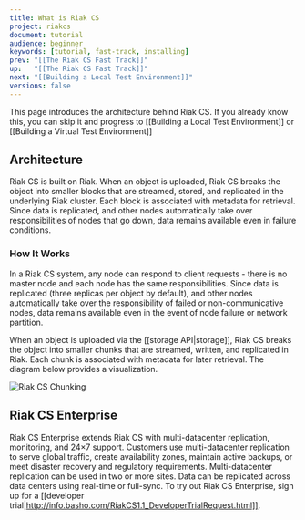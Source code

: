 ```yaml
---
title: What is Riak CS
project: riakcs
document: tutorial
audience: beginner
keywords: [tutorial, fast-track, installing]
prev: "[[The Riak CS Fast Track]]"
up:   "[[The Riak CS Fast Track]]"
next: "[[Building a Local Test Environment]]"
versions: false
---
```


This page introduces the architecture behind Riak CS. If you already know this, you can skip it and progress to [[Building a Local Test Environment]] or [[Building a Virtual Test Environment]]

## Architecture
Riak CS is built on Riak. When an object is uploaded, Riak CS breaks the object into smaller blocks that are streamed, stored, and replicated in the underlying Riak cluster. Each block is associated with metadata for retrieval. Since data is replicated, and other nodes automatically take over responsibilities of nodes that go down, data remains available even in failure conditions.

### How It Works
In a Riak CS system, any node can respond to client requests - there is no master node and each node has the same responsibilities. Since data is replicated (three replicas per object by default), and other nodes automatically take over the responsibility of failed or non-communicative nodes, data remains available even in the event of node failure or network partition.

When an object is uploaded via the [[storage API|storage]], Riak CS breaks the object into smaller chunks that are streamed, written, and replicated in Riak. Each chunk is associated with metadata for later retrieval. The diagram below provides a visualization. 

![Riak CS Chunking](/images/Riak-CS-Overview.png)

## Riak CS Enterprise
Riak CS Enterprise extends Riak CS with multi-datacenter replication, monitoring, and 24×7 support. Customers use multi-datacenter replication to serve global traffic, create availability zones, maintain active backups, or meet disaster recovery and regulatory requirements. Multi-datacenter replication can be used in two or more sites. Data can be replicated across data centers using real-time or full-sync. To try out Riak CS Enterprise, sign up for a [[developer trial|http://info.basho.com/RiakCS1.1_DeveloperTrialRequest.html]].

